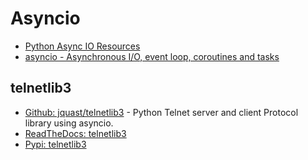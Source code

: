 Asyncio
=======

- [Python Async IO Resources](http://asyncio.org/)
- [asyncio - Asynchronous I/O, event loop, coroutines and tasks](https://docs.python.org/3/library/asyncio.html)


## telnetlib3

- [Github: jquast/telnetlib3](https://github.com/jquast/telnetlib3) - Python Telnet server and client Protocol library using asyncio.
- [ReadTheDocs: telnetlib3](http://telnetlib3.readthedocs.org/)
- [Pypi: telnetlib3](https://pypi.python.org/pypi/telnetlib3/0.2.3)
